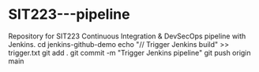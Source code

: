 # SIT223---pipeline
Repository for SIT223 Continuous Integration &amp; DevSecOps pipeline with Jenkins.
cd jenkins-github-demo
echo "// Trigger Jenkins build" >> trigger.txt
git add .
git commit -m "Trigger Jenkins pipeline"
git push origin main

